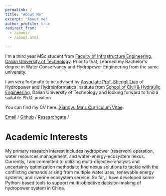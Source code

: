 ```yaml
---
permalink: /
title: "About Me"
excerpt: "About me"
author_profile: true
redirect_from: 
  - /about/
  - /about.html

---
```




I'm a third year MSc student from [Faculty of Infrastructure Engineering](https://sche.dlut.edu.cn/English.htm), [Dalian University of Technology](https://en.dlut.edu.cn/). Prior to that, I earned my Bachelor's degree in Water Conservancy and Hydropower Engineering from the same university. 

I am very fortunate to be advised by [Associate Prof. Shengli Liao](http://faculty.dlut.edu.cn/2009015007/en/index/694157/list/index.htm) of Hydropower and Hydroinformatics Institute from [School of Civil & Hydraulic Engineering](https://cs.pku.edu.cn/), Dalian University of Technology and looking forward to find a suitable Ph.D. position.

You can find my CV here: [Xiangyu Ma's Curriculum Vitae](../files/Curriculum_Vitae.pdf).

[Email](mailto:XiangyuMa_DUT@outlook.com) / [Github](https://github.com/Prelude0324) / [Researchgate](https://www.researchgate.net/profile/Xiangyu-Ma-21) /

# Academic Interests

My primary research interest includes hydropower (reservoir) operation, water resources management, and water-energy-ecosystem nexus. Currently, I am committed to utilizing multi-objective analysis and uncertainty optimization methods to find nexus solutions to tackle with the conflicting demands arising from multiple water uses, renewable energy systems, and riverine ecosystem service. So far, I have developed some Python-based tools to support multi-objective decision-making of hydropower system in China.

